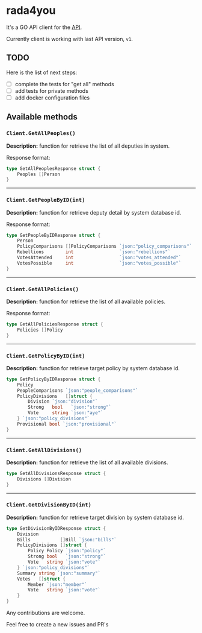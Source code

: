 # rada4you

It's a GO API client for the [API](https://rada4you.org/help/data).

Currently client is working with last API version, `v1`.

## TODO

Here is the list of next steps:

- [ ] complete the tests for "get all" methods
- [ ] add tests for private methods
- [ ] add docker configuration files

## Available methods

### `Client.GetAllPeoples()`

**Description:** function for retrieve the list of all deputies in system.

Response format:

```go
type GetAllPeoplesResponse struct {
	Peoples []Person
}
```

---

### `Client.GetPeopleByID(int)`

**Description:** function for retrieve deputy detail by system database id.

Response format:

```go
type GetPeopleByIDResponse struct {
	Person
	PolicyComparisons []PolicyComparisons `json:"policy_comparisons"`
	Rebellions        int                 `json:"rebellions"`
	VotesAttended     int                 `json:"votes_attended"`
	VotesPossible     int                 `json:"votes_possible"`
}
```

---

### `Client.GetAllPolicies()`

**Description:** function for retrieve the list of all available policies.

Response format:

```go
type GetAllPoliciesResponse struct {
	Policies []Policy
}
```

---

### `Client.GetPolicyByID(int)`

**Description:** function for retrieve target policy by system database id.

```go
type GetPolicyByIDResponse struct {
	Policy
	PeopleComparisons `json:"people_comparisons"`
	PolicyDivisions   []struct {
		Division `json:"division"`
		Strong   bool   `json:"strong"`
		Vote     string `json:"aye"`
	} `json:"policy_divisions"`
	Provisional bool `json:"provisional"`
}
```

---

### `Client.GetAllDivisions()`

**Description:** function for retrieve the list of all available divisions.

```go
type GetAllDivisionsResponse struct {
	Divisions []Division
}
```

---

### `Client.GetDivisionByID(int)`

**Description:** function for retrieve target division by system database id.

```go
type GetDivisionByIDResponse struct {
	Division
	Bills           []Bill `json:"bills"`
	PolicyDivisions []struct {
		Policy Policy `json:"policy"`
		Strong bool   `json:"strong"`
		Vote   string `json:"vote"`
	} `json:"policy_divisions"`
	Summary string `json:"summary"`
	Votes   []struct {
		Member `json:"member"`
		Vote   string `json:"vote"`
	}
}
```

Any contributions are welcome.

Feel free to create a new issues and PR's
